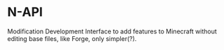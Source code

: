 N-API
=====

Modification Development Interface to add features to Minecraft without editing base files, like Forge, only simpler(?).

